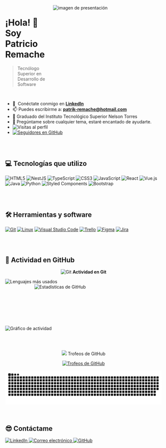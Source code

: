 <!-- Imagen animada de presentación -->
<img align="right" height="270px" width="350" alt="imagen de presentación" src="https://i.pinimg.com/originals/e4/26/70/e426702edf874b181aced1e2fa5c6cde.gif" />

<!-- Título principal -->
<h1>¡Hola! 👋 Soy Patricio Remache</h1>

<!-- Descripción personal -->
> Tecnólogo Superior en Desarrollo de Software  
<br />

<!-- Información de contacto -->
- 💼 &nbsp;Conéctate conmigo en **[LinkedIn](https://www.linkedin.com/in/jairo-patricio-remache-cuello-7bb7822b5)**
- 📫 Puedes escribirme a: **patrik-remache@hotmail.com**
- 📝 Graduado del Instituto Tecnológico Superior Nelson Torres
- 💬 Pregúntame sobre cualquier tema, estaré encantado de ayudarte.
- <img src="https://komarev.com/ghpvc/?username=Patrik2590&label=Visitas%20al%20perfil&color=brightgreen&style=plastic" alt="Visitas al perfil" />
- <a href="https://github.com/Patrik2590"><img src="https://img.shields.io/github/followers/iscpatricio92?label=Seguidores&style=social" alt="Seguidores en GitHub"></a>

<br><br>

<!-- Tecnologías que manejo -->
## 💻 Tecnologías que utilizo

<div>
  <img alt="HTML5" src="https://img.shields.io/badge/html5-%23E34F26.svg?style=for-the-badge&logo=html5&logoColor=white"/>
  <img alt="NestJS" src="https://img.shields.io/badge/NestJs-ea2845.svg?style=for-the-badge&logo=nestjs&logoColor=white"/>
  <img alt="TypeScript" src="https://img.shields.io/badge/typescript-3178C6.svg?style=for-the-badge&logo=typescript&logoColor=white"/>
  <img alt="CSS3" src="https://img.shields.io/badge/css3-%231572B6.svg?style=for-the-badge&logo=css3&logoColor=white"/>
  <img alt="JavaScript" src="https://img.shields.io/badge/javascript-%23323330.svg?style=for-the-badge&logo=javascript&logoColor=%23F7DF1E"/>
  <img alt="React" src="https://img.shields.io/badge/react-%2320232a.svg?style=for-the-badge&logo=react&logoColor=%2361DAFB"/>
  <img alt="Vue.js" src="https://img.shields.io/badge/Vue.js-35495E?style=for-the-badge&logo=vue.js&logoColor=4FC08D"/>
  <img alt="Java" src="https://img.shields.io/badge/Java-ED8B00?style=for-the-badge&logo=java&logoColor=white"/>
  <img alt="Python" src="https://img.shields.io/badge/Python-14354C?style=for-the-badge&logo=python&logoColor=white"/>
  <img alt="Styled Components" src="https://img.shields.io/badge/styled--components-DB7093?style=for-the-badge&logo=styled-components&logoColor=white"/>
  <img alt="Bootstrap" src="https://img.shields.io/badge/Bootstrap-563D7C?style=for-the-badge&logo=bootstrap&logoColor=white"/>
</div>

<br><br>

<!-- Herramientas que uso -->
## 🛠️ Herramientas y software

<p>
  <a href="#"><img alt="Git" src="https://img.shields.io/badge/Git-F05032?style=for-the-badge&logo=git&logoColor=white"></a>
  <a href="#"><img alt="Linux" src="https://img.shields.io/badge/Linux-FCC624?style=for-the-badge&logo=linux&logoColor=black"></a>
  <a href="#"><img alt="Visual Studio Code" src="https://img.shields.io/badge/Visual_Studio_Code-0078D4?style=for-the-badge&logo=visual%20studio%20code&logoColor=white"></a>
  <a href="#"><img alt="Trello" src="https://img.shields.io/badge/Trello-0052CC?style=for-the-badge&logo=trello&logoColor=white"></a>
  <a href="#"><img alt="Figma" src="https://img.shields.io/badge/Figma-F24E1E?style=for-the-badge&logo=figma&logoColor=white"></a>
  <a href="#"><img alt="Jira" src="https://img.shields.io/badge/Jira-0052CC?style=for-the-badge&logo=Jira&logoColor=white"></a>
</p>

<br><br>

<!-- Actividad en GitHub -->
## 🚥 Actividad en GitHub

<p align="center">
  <img src="https://media.giphy.com/media/W5eoZHPpUx9sapR0eu/giphy.gif" width="30" alt="Git"/> <b>Actividad en Git</b>
</p>

<p>
  <img align="left" src="https://github-readme-stats.vercel.app/api/top-langs?username=iscpatricio92&langs_count=8&show_icons=true&locale=es&layout=compact&theme=chartreuse-dark" alt="Lenguajes más usados"/>
</p>
<p>
  <img align="right" src="https://github-readme-stats.vercel.app/api?username=iscpatricio92&show_icons=true&locale=es&theme=chartreuse-dark" alt="Estadísticas de GitHub" width="410"/>
</p>

<br><br><br><br><br><br><br><br>

<!-- Gráfico de contribuciones -->
![Gráfico de actividad](https://github-readme-activity-graph.vercel.app/graph?username=iscpatricio92&custom_title=Actividad%20de%20Patricio%20en%20GitHub&bg_color=0D1117&color=7F3FBF&line=7F3FBF&point=7F3FBF&area_color=FFFFFF&title_color=FFFFFF&area=true)

<br><br>

<!-- Trofeos de GitHub -->
<p align="center">
  <img src="https://media.giphy.com/media/QaMcXSekUWx7aogAUr/giphy.gif" width="30" /> Trofeos de GitHub
</p>

<p align="center">
  <a href="https://github.com/ryo-ma/github-profile-trophy">
    <img src="https://github-profile-trophy.vercel.app/?username=iscpatricio92&layout=compact&theme=algolia" alt="Trofeos de GitHub"/>
  </a>
</p>

<!-- Animación de contribuciones tipo serpiente -->
<p align="center">
  <img src="https://raw.githubusercontent.com/iscpatricio92/iscpatricio92/main/resources/img/github-contribution-grid-snake.svg" alt="Contribuciones tipo serpiente"/>
</p>

<br>

<!-- Sección de contacto -->
## 😎 Contáctame

<p align="left">
  <a href="https://www.linkedin.com/in/jairo-patricio-remache-cuello-7bb7822b5" target="_blank">
    <img src="https://www.svgrepo.com/show/448234/linkedin.svg" alt="LinkedIn" height="30" width="40" />
  </a>
  <a href="mailto:patrik-remache@hotmail.com" target="_blank">
    <img src="https://www.svgrepo.com/show/349378/gmail.svg" alt="Correo electrónico" height="30" width="40" />
  </a>
  <a href="https://github.com/Patrik2590" target="_blank">
    <img src="https://img.shields.io/badge/GitHub-100000?style=for-the-badge&logo=github&logoColor=white" alt="GitHub" />
  </a>
</p>

<br>
